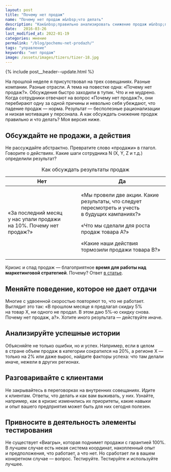 ```yaml
---
layout: post
title: "Почему нет продаж"
name: "Почему нет продаж и&nbsp;что делать"
description: "Как&nbsp;правильно анализировать снижение продаж и&nbsp;принимать эффективные меры для их&nbsp;увеличения? Обсуждаю подходы к&nbsp;выявлению причин падения продаж и&nbsp;стратегий для их&nbsp;решения."
date:   2016-03-26
last_modified_at: 2022-01-19
categories: мнение
permalink: "/blog/pochemu-net-prodazh/"
tags: "управление"
keywords: "нет продаж"
image: /assets/images/tizers/tizer-18.jpg
---
```



{% include post__header--update.html %}
<p>На&nbsp;прошлой неделе я&nbsp;присутствовал на&nbsp;трех совещаниях. Разные компании. Разные отрасли. А&nbsp;тема на&nbsp;повестке одна: «Почему нет продаж?». Обсуждения быстро заходили в&nbsp;тупик. Что и&nbsp;не&nbsp;мудрено. Когда сотрудники отвечают на&nbsp;вопрос «Почему нет продаж?», они перебирают одну за&nbsp;одной причины и&nbsp;невольно себя убеждают, что падение продаж&nbsp;— норма. Результат&nbsp;— бесполезные рационализации и&nbsp;низкая мотивация у&nbsp;персонала. А&nbsp;как обсуждать снижение продаж правильно и&nbsp;что делать? Моя версия ниже. </p>



<section class="row-gap--m">
<h2 class="section__title h1 bold">Обсуждайте не&nbsp;продажи, а&nbsp;действия </h2>
<div class="with-side row-gap--m">
<p>Не&nbsp;рассуждайте абстрактно. Превратите слово «продажи» в&nbsp;глагол. Говорите о&nbsp;действиях. Какие шаги сотрудника N (X, Y, Z&nbsp;и&nbsp;т.д.) определили результат? </p>


<table>
  <caption>Как обсуждать результаты продаж</caption>
  <thead>
    <tr>
      <th>Нет</th>
      <th>Да</th>
    </tr>
  </thead>
  <tbody>
	<tr>
		<td>
			<p>	«За&nbsp;последний месяц у&nbsp;нас упали продажи на&nbsp;10%. Почему нет продаж?» 	</p>			
		</td>
		<td>		
				<p>«Мы&nbsp;провели две акции. Какие результаты, что следует пересмотреть и&nbsp;учесть в&nbsp;будущих кампаниях?»</p>
				<p>«Что мы&nbsp;сделали для роста продаж товара А?»</p>
				<p>«Какие наши действия тормозили продажи товара B?»</p>			
		</td>
	</tr>
</tbody>
</table>

<div class="side">
<p>Кризис и&nbsp;спад продаж&nbsp;— благоприятное <strong>время для работы над маркетинговой стратегией</strong>. Почему? Ответ <a class="link" href="/blog/vremya-dlya-strategii/">в&nbsp;статье</a>.</p>
</div>
</div>
</section>


<section class="row-gap--m">
<h2 class="section__title h1 bold ">Меняйте поведение, которое не&nbsp;дает отдачи</h2>
<p>Многие с&nbsp;удвоенной скоростью повторяют&nbsp;то, что не&nbsp;работает. Выглядит это так: «В&nbsp;прошлом месяце я&nbsp;предлагал скидку&nbsp;5% на&nbsp;товар&nbsp;Х, ни&nbsp;одного не&nbsp;продал. В&nbsp;этом даю 5%-ю скидку снова. Почему нет продаж, а?». Хотите иного результата&nbsp;— действуйте иначе. </p>
</section>


<section class="row-gap--m">
<h2 class="section__title h1 bold">Анализируйте успешные истории</h2>
<p>Объясняйте не&nbsp;только ошибки, но&nbsp;и&nbsp;успех. Например, если в&nbsp;целом в&nbsp;стране объем продаж в&nbsp;категории сократился на&nbsp;20%, а&nbsp;регионе Х&nbsp;— только на&nbsp;2% или даже вырос, найдите факторы успеха: что там делали иначе, нежели в&nbsp;других регионах.</p>
</section>


<section class="row-gap--m">
<h2 class="section__title h1 bold">Разговаривайте с&nbsp;клиентами </h2>
<p>Не&nbsp;закрывайтесь в&nbsp;переговорках на&nbsp;внутренних совещаниях. Идите к&nbsp;клиентам. Ответы, что делать и&nbsp;как вам выживать, у&nbsp;них. Узнайте, например, как в&nbsp;кризис изменились их&nbsp;приоритеты, какие навыки и&nbsp;опыт вашего предприятия может быть для них сегодня полезен. </p>
</section>


<section class="row-gap--m">
<h2 class="section__title h1 bold">Привносите в&nbsp;деятельность элементы тестирования</h2>
<p>Не&nbsp;существует «Виагры», которая поднимет продажи с&nbsp;гарантией 100%. В&nbsp;лучшем случае есть некая система координат, накопленный опыт и&nbsp;предположения, что работает, а&nbsp;что нет. Но&nbsp;сработает&nbsp;ли в&nbsp;вашем конкретном случае&nbsp;— вопрос. Тестируйте. Тестируйте и&nbsp;используйте лучшее. </p>
